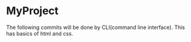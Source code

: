 # MyProject
The following commits will be done by CLI(command line interface).
This has basics of html and css.
